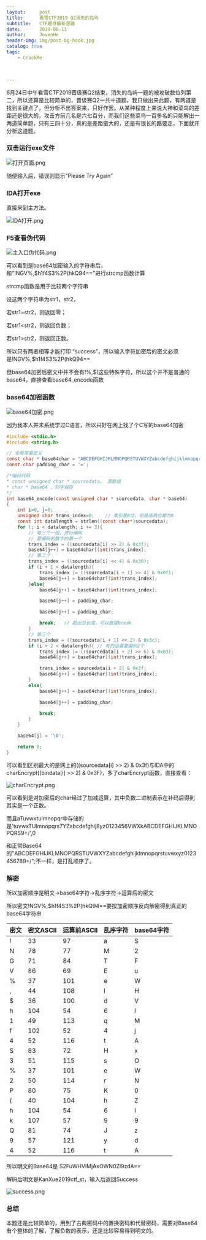 ```yaml
---
layout:     post
title:      看雪CTF2019 Q2消失的岛屿
subtitle:   CTF题目解析思路
date:       2019-06-11
author:     JovenHe
header-img: img/post-bg-hook.jpg
catalog: true
tags:
    - CrackMe
    


---
```


6月24日中午看雪CTF2019晋级赛Q2结束，消失的岛屿一题的被攻破数位列第二，所以还算是比较简单的，晋级赛Q2一共十道题，我只做出来此题，有两道是找到关键点了，但分析不出答案来，只好作罢。从某种程度上来说大神和菜鸟的差距还是很大的，攻击方前几名是六七百分，而我们这些菜鸟一百多名的只能解出一两道简单题，只有三四十分，真的是差距蛮大的，还是有很长的路要走，下面就开分析这道题。

### 双击运行exe文件

<img src="https://i.loli.net/2019/06/18/5d08a51234b7382516.png" alt="打开页面.png" title="打开页面.png" />



随便输入后，错误则显示“Please Try Again”

### IDA打开exe

直接来到主方法。

<img src="https://i.loli.net/2019/06/18/5d08a594b717041624.png" alt="IDA打开.png" title="IDA打开.png" />

### F5查看伪代码

<img src="https://i.loli.net/2019/06/18/5d08a6b42ad7d47634.png" alt="主入口伪代码.png" title="主入口伪代码.png" />

可以看到是base64加密输入的字符串后，和"!NGV%,$h1f4S3%2P(hkQ94=="进行strcmp函数计算

strcmp函数是用于比较两个字符串

设这两个字符串为str1，str2，

若str1=str2，则返回零；

若str1<str2，则返回负数；

若str1>str2，则返回正数。

所以只有两者相等才能打印 “success”，所以输入字符加密后的密文必须是!NGV%,$h1f4S3%2P(hkQ94==

但base64加密后密文中并不会有!%,$(这些特殊字符，所以这个并不是普通的base64，直接查看base64_encode函数

### base64加密函数

<img src="https://i.loli.net/2019/06/18/5d08a9a47d4a647234.png" alt="base64加密.png" title="base64加密.png" />

因为我本人并未系统学过C语言，所以只好在网上找了个C写的base64加密

```c
#include <stdio.h>
#include <string.h>

// 全局常量定义
const char * base64char = "ABCDEFGHIJKLMNOPQRSTUVWXYZabcdefghijklmnopqrstuvwxyz0123456789+/";
const char padding_char = '=';

/*编码代码
* const unsigned char * sourcedata， 源数组
* char * base64 ，码字保存
*/
int base64_encode(const unsigned char * sourcedata, char * base64)
{
    int i=0, j=0;
    unsigned char trans_index=0;    // 索引是8位，但是高两位都为0
    const int datalength = strlen((const char*)sourcedata);
    for (; i < datalength; i += 3){
        // 每三个一组，进行编码
        // 要编码的数字的第一个
        trans_index = ((sourcedata[i] >> 2) & 0x3f);
        base64[j++] = base64char[(int)trans_index];
        // 第二个
        trans_index = ((sourcedata[i] << 4) & 0x30);
        if (i + 1 < datalength){
            trans_index |= ((sourcedata[i + 1] >> 4) & 0x0f);
            base64[j++] = base64char[(int)trans_index];
        }else{
            base64[j++] = base64char[(int)trans_index];

            base64[j++] = padding_char;

            base64[j++] = padding_char;

            break;   // 超出总长度，可以直接break
        }
        // 第三个
        trans_index = ((sourcedata[i + 1] << 2) & 0x3c);
        if (i + 2 < datalength){ // 有的话需要编码2个
            trans_index |= ((sourcedata[i + 2] >> 6) & 0x03);
            base64[j++] = base64char[(int)trans_index];

            trans_index = sourcedata[i + 2] & 0x3f;
            base64[j++] = base64char[(int)trans_index];
        }
        else{
            base64[j++] = base64char[(int)trans_index];

            base64[j++] = padding_char;

            break;
        }
    }

    base64[j] = '\0'; 

    return 0;
}
```

可以看到区别最大的是网上的((sourcedata[i] >> 2) & 0x3f)与IDA中的 charEncrypt((bindata[i] >> 2) & 0x3F)，多了charEncrypt函数，直接查看：

<img src="https://i.loli.net/2019/06/18/5d08acbb308f547801.png" alt="charEncrypt.png" title="charEncrypt.png" />

可以看到是对加密后的char经过了加减运算，其中负数二进制表示在补码后得到其实是一个正数。

而且aTuvwxtulmnopqr中存储的是'tuvwxTUlmnopqrs7YZabcdefghij8yz0123456VWXkABCDEFGHIJKLMNOPQRS9+/',0

和正常Base64的"ABCDEFGHIJKLMNOPQRSTUVWXYZabcdefghijklmnopqrstuvwxyz0123456789+/";不一样，是打乱顺序了。

### 解密

所以加密顺序是明文->base64字符->乱序字符->运算后的密文

所以密文!NGV%,$h1f4S3%2P(hkQ94==要按加密顺序反向解密得到真正的base64字符串

| 密文 | 密文ASCII | 运算前ASCII | 乱序字符 | base64字符 |
| ---- | --------- | ----------- | -------- | ---------- |
| !    | 33        | 97          | a        | S          |
| N    | 78        | 77          | M        | 2          |
| G    | 71        | 84          | T        | F          |
| V    | 86        | 69          | E        | u          |
| %    | 37        | 101         | e        | W          |
| ,    | 44        | 108         | l        | H          |
| $    | 36        | 100         | d        | V          |
| h    | 104       | 54          | 6        | l          |
| 1    | 49        | 113         | q        | M          |
| f    | 102       | 52          | 4        | j          |
| 4    | 52        | 116         | t        | A          |
| S    | 83        | 72          | H        | x          |
| 3    | 51        | 115         | s        | O          |
| %    | 37        | 101         | e        | W          |
| 2    | 50        | 114         | r        | N          |
| P    | 80        | 75          | K        | 0          |
| (    | 40        | 104         | h        | Z          |
| h    | 104       | 54          | 6        | l          |
| k    | 107       | 57          | 9        | 9          |
| Q    | 81        | 74          | J        | z          |
| 9    | 57        | 121         | y        | d          |
| 4    | 52        | 116         | t        | A          |

所以明文的Base64是 S2FuWHVlMjAxOWN0Zl9zdA==

解码后明文是KanXue2019ctf_st，输入后返回Success

<img src="https://i.loli.net/2019/06/18/5d08c2a92749841783.png" alt="success.png" title="success.png" />

### 总结

本题还是比较简单的，用到了古典密码中的置换密码和代替密码，需要对Base64有个整体的了解，了解负数的表示，还是比较容易得到明文的。